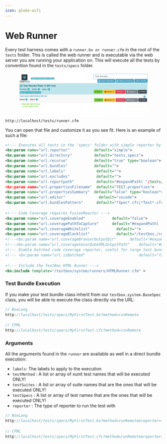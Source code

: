 ```yaml
---
icon: globe-wifi
---
```


# Web Runner

Every test harness comes with a `runner.bx or runner.cfm` in the root of the `tests` folder.  This is called the web runner and is executable via the web server you are running your application on.  This will execute all the tests by convention found in the `tests/specs` folder.

<figure><img src="../../.gitbook/assets/image (8).png" alt=""><figcaption></figcaption></figure>

```
http://localhost/tests/runner.cfm
```

You can open that file and customize it as you see fit.  Here is an example of such a file:

```xml
<!--- Executes all tests in the 'specs' folder with simple reporter by default --->
<bx:param name="url.reporter" 			default="simple">
<bx:param name="url.directory" 			default="tests.specs">
<bx:param name="url.recurse" 			default="true" type="boolean">
<bx:param name="url.bundles" 			default="">
<bx:param name="url.labels" 			 default="">
<bx:param name="url.excludes" 			 default="">
<bx:param name="url.reportpath" 		 default="#expandPath( "/tests/results" )#">
<bx:param name="url.propertiesFilename"  default="TEST.properties">
<bx:param name="url.propertiesSummary"	default="false" type="boolean">
<bx:param name="url.editor" 			  default="vscode">
<bx:param name="url.bundlesPattern" 	 default="*Spec*.cfc|*Test*.cfc|*Spec*.bx|*Test*.bx">

<!--- Code Coverage requires FusionReactor --->
<bx:param name="url.coverageEnabled"			default="false">
<bx:param name="url.coveragePathToCapture"		default="#expandPath( '/root' )#">
<bx:param name="url.coverageWhitelist"			  default="">
<bx:param name="url.coverageBlacklist"			  default="/testbox,/coldbox,/tests,/modules,Application.cfc,/index.cfm,Application.bx,/index.bxm">
<!---<bx:param name="url.coverageBrowserOutputDir"		default="#expandPath( '/tests/results/coverageReport' )#">--->
<!---<bx:param name="url.coverageSonarQubeXMLOutputPath"	default="#expandPath( '/tests/results/SonarQubeCoverage.xml' )#">--->
<!--- Enable batched code coverage reporter, useful for large test bundles which require spreading over multiple testbox run commands. --->
<!--- <bx:param name="url.isBatched"						default="false"> --->

<!--- Include the TestBox HTML Runner --->
<bx:include template="/testbox/system/runners/HTMLRunner.cfm" >
```

### Test Bundle Execution

If you make your test bundle class inherit from our `testbox.system.BaseSpec` class, you will be able to execute the class directly via the URL:

```javascript
// BoxLang
http://localhost/tests/specs/MyFirstTest.bx?method=runRemote

// CFML
http://localhost/tests/specs/MyFirstTest.cfc?method=runRemote
```

### Arguments

All the arguments found in the `runner` are available as well in a direct bundle execution:

* `labels`: The labels to apply to the execution
* `testMethod` : A list or array of xunit test names that will be executed ONLY!
* `testSuites` : A list or array of suite names that are the ones that will be executed ONLY!
* `testSpecs` : A list or array of test names that are the ones that will be executed ONLY!
* `reporter` : The type of reporter to run the test with

```javascript
// BoxLang
http://localhost/tests/specs/MyFirstTest.bx?method=runRemote&reporter=text

// CFML
http://localhost/tests/specs/MyFirstTest.cfc?method=runRemote&reporter=text
```
